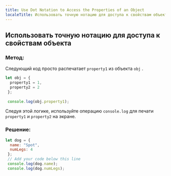 ```yaml
---
title: Use Dot Notation to Access the Properties of an Object
localeTitle: Использовать точную нотацию для доступа к свойствам объекта
---
```

## Использовать точную нотацию для доступа к свойствам объекта

### Метод:

Следующий код просто распечатает `property1` из объекта `obj` .

```javascript
let obj = { 
  property1 = 1, 
  property2 = 2 
 }; 
 
 console.log(obj.property1); 
```

Следуя этой логике, используйте операцию `console.log` для печати `property1` и `property2` на экране.

### Решение:

```javascript
let dog = { 
  name: "Spot", 
  numLegs: 4 
 }; 
 // Add your code below this line 
 console.log(dog.name); 
 console.log(dog.numLegs); 

```
